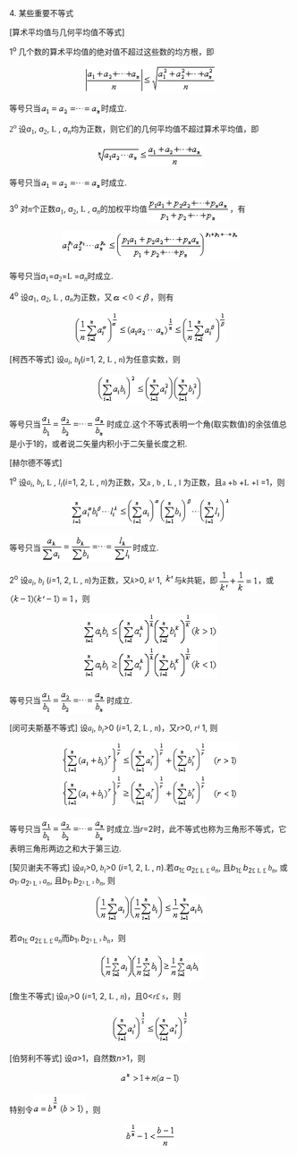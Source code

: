 <div class=Section1>
<p><span lang=EN-US>4. </span><span lang=ZH-CN>某些重要不等式</span></p>
<p><span lang=EN-US>[</span><span lang=ZH-CN>算术平均值与几何平均值不等式</span><span
lang=EN-US>]</span></p>
<p><span lang=EN-US>1<sup>o </sup></span><span lang=ZH-CN>几个数的算术平均值的绝对值不超过这些数的均方根，即</span></p>
<p align=center style='text-align:center'><span lang=EN-US><img width=236
height=50 src="res/17e9d95da129bdd93c34fb6cc6aaaa52_5335_files/Image277.gif"></span></p>
<p><span lang=ZH-CN>等号只当</span><span lang=EN-US style='font-family:楷体_GB2312'><img
width=108 height=21 src="res/17e9d95da129bdd93c34fb6cc6aaaa52_5335_files/Image278.gif" align=absmiddle></span><span
lang=ZH-CN>时成立</span><span lang=EN-US>.</span></p>
<p><span lang=EN-US style='font-family:楷体-GB2312'>2<sup>o</sup> </span><span
lang=ZH-CN>设</span><i><span lang=EN-US>a</span></i><sub><span lang=EN-US
style='font-family:"Times New Roman"'>1</span></sub><span lang=EN-US>, <i>a</i></span><sub><span
lang=EN-US style='font-family:"Times New Roman"'>2</span></sub><span
lang=EN-US>, </span><span lang=EN-US style='font-family:"MT Extra"'>L</span><span
lang=EN-US> , <i>a</i></span><i><sub><span lang=EN-US style='font-family:"Times New Roman"'>n</span></sub></i><span
lang=ZH-CN>均为正数，则它们的几何平均值不超过算术平均值，即</span></p>
<p align=center style='text-align:center'><span lang=EN-US style='font-family:
楷体_GB2312'><img width=190 height=41 src="res/17e9d95da129bdd93c34fb6cc6aaaa52_5335_files/Image279.gif"></span></p>
<p><span lang=ZH-CN>等号只当</span><span lang=EN-US style='font-family:楷体_GB2312'><img
width=108 height=21 src="res/17e9d95da129bdd93c34fb6cc6aaaa52_5335_files/Image280.gif" align=absmiddle></span><span
lang=ZH-CN>时成立</span><span lang=EN-US>.</span></p>
<p><span lang=EN-US>3<sup>o</sup> </span><span lang=ZH-CN>对</span><i><span
lang=EN-US style='font-family:"Times New Roman"'>n</span></i><span lang=ZH-CN>个正数</span><i><span
lang=EN-US>a</span></i><sub><span lang=EN-US style='font-family:"Times New Roman"'>1</span></sub><span
lang=EN-US>, <i>a</i></span><sub><span lang=EN-US style='font-family:"Times New Roman"'>2</span></sub><span
lang=EN-US>, </span><span lang=EN-US style='font-family:"MT Extra"'>L</span><span
lang=EN-US> , <i>a</i></span><i><sub><span lang=EN-US style='font-family:"Times New Roman"'>n</span></sub></i><span
lang=ZH-CN>的加权平均值</span><span lang=EN-US><img width=148 height=45
src="res/17e9d95da129bdd93c34fb6cc6aaaa52_5335_files/Image281.gif" align=absmiddle></span><span
lang=ZH-CN>，有</span></p>
<p align=center style='text-align:center'><span lang=EN-US style='font-family:
楷体_GB2312'><img width=318 height=53 src="res/17e9d95da129bdd93c34fb6cc6aaaa52_5335_files/Image282.gif"></span></p>
<p><span lang=ZH-CN>等号只当</span><i><span lang=EN-US>a</span></i><sub><span
lang=EN-US style='font-family:"Times New Roman"'>1</span></sub><span
lang=EN-US>=<i>a</i></span><sub><span lang=EN-US style='font-family:"Times New Roman"'>2</span></sub><span
lang=EN-US>=</span><span lang=EN-US style='font-family:"MT Extra"'>L</span><span
lang=EN-US> =<i>a</i></span><i><sub><span lang=EN-US style='font-family:"Times New Roman"'>n</span></sub></i><span
lang=ZH-CN>时成立</span><span lang=EN-US>.</span></p>
<p><span lang=EN-US>4<sup>o</sup> </span><span lang=ZH-CN>设</span><i><span
lang=EN-US>a</span></i><sub><span lang=EN-US style='font-family:"Times New Roman"'>1</span></sub><span
lang=EN-US>, <i>a</i></span><sub><span lang=EN-US style='font-family:"Times New Roman"'>2</span></sub><span
lang=EN-US>, </span><span lang=EN-US style='font-family:"MT Extra"'>L</span><span
lang=EN-US> , <i>a</i></span><i><sub><span lang=EN-US style='font-family:"Times New Roman"'>n</span></sub></i><span
lang=ZH-CN>为正数，又</span><span lang=EN-US style='font-family:楷体_GB2312'><img
width=68 height=21 src="res/17e9d95da129bdd93c34fb6cc6aaaa52_5335_files/Image283.gif" align=absmiddle></span><span
lang=ZH-CN style='font-family:楷体_GB2312'>，</span><span lang=ZH-CN>则有</span></p>
<p align=center style='text-align:center'><span lang=EN-US><img width=272
height=57 src="res/17e9d95da129bdd93c34fb6cc6aaaa52_5335_files/Image284.gif"></span></p>
<p><span lang=EN-US>[</span><span lang=ZH-CN>柯西不等式</span><span lang=EN-US>] </span><span
lang=ZH-CN>设</span><i><span lang=EN-US style='font-family:"Times New Roman"'>a<sub>i</sub></span></i><span
lang=EN-US>, </span><i><span lang=EN-US style='font-family:"Times New Roman"'>b<b><sub>i</sub></b></span></i><span
lang=EN-US>(</span><i><span lang=EN-US style='font-family:"Times New Roman"'>i</span></i><span
lang=EN-US>=1, 2, </span><span lang=EN-US style='font-family:"MT Extra"'>L</span><span
lang=EN-US> , </span><i><span lang=EN-US style='font-family:"Times New Roman"'>n</span></i><span
lang=EN-US>)</span><span lang=ZH-CN>为任意实数，则</span></p>
<p align=center style='text-align:center'><span lang=EN-US><img width=190
height=52 src="res/17e9d95da129bdd93c34fb6cc6aaaa52_5335_files/Image285.gif"></span></p>
<p><span lang=ZH-CN>等号只当</span><span lang=EN-US style='font-family:楷体_GB2312'><img
width=118 height=45 src="res/17e9d95da129bdd93c34fb6cc6aaaa52_5335_files/Image286.gif" align=absmiddle></span><span
lang=ZH-CN>时成立</span><span lang=EN-US>.</span><span lang=ZH-CN>这个不等式表明一个角</span><span
lang=EN-US>(</span><span lang=ZH-CN>取实数值</span><span lang=EN-US>)</span><span
lang=ZH-CN>的余弦值总是小于</span><span lang=EN-US>1</span><span lang=ZH-CN>的，或者说二矢量内积小于二矢量长度之积</span><span
lang=EN-US>.</span></p>
<p><span lang=EN-US>[</span><span lang=ZH-CN>赫尔德不等式</span><span lang=EN-US>]</span></p>
<p><span lang=EN-US>1<sup>o</sup> </span><span lang=ZH-CN>设</span><i><span
lang=EN-US style='font-family:"Times New Roman"'>a<sub>i</sub></span></i><span
lang=EN-US>, </span><i><span lang=EN-US style='font-family:"Times New Roman"'>b<sub>i</sub></span></i><span
lang=EN-US>, </span><span lang=EN-US style='font-family:"MT Extra"'>L</span><span
lang=EN-US> , </span><i><span lang=EN-US style='font-family:"Times New Roman"'>l<sub>i</sub></span></i><span
lang=EN-US>(</span><i><span lang=EN-US style='font-family:"Times New Roman"'>i</span></i><span
lang=EN-US>=1, 2, </span><span lang=EN-US style='font-family:"MT Extra"'>L</span><span
lang=EN-US> , </span><i><span lang=EN-US style='font-family:"Times New Roman"'>n</span></i><span
lang=EN-US>)</span><span lang=ZH-CN>为正数，又</span><span lang=EN-US
style='font-family:Symbol'>a</span><span lang=EN-US style='font-family:楷体_GB2312'>
</span><span lang=EN-US>, </span><span lang=EN-US style='font-family:Symbol'>b</span><span
lang=EN-US> , </span><span lang=EN-US style='font-family:"MT Extra"'>L</span><span
lang=EN-US> , </span><span lang=EN-US style='font-family:Symbol'>l</span><span
lang=EN-US> </span><span lang=ZH-CN>为正数，且</span><span lang=EN-US
style='font-family:Symbol'>a</span><span lang=EN-US style='font-family:楷体_GB2312'>
</span><span lang=EN-US>+</span><span lang=EN-US style='font-family:Symbol'>b</span><span
lang=EN-US> +</span><span lang=EN-US style='font-family:"MT Extra"'>L</span><span
lang=EN-US> +</span><span lang=EN-US style='font-family:Symbol'>l</span><span
lang=EN-US> =1</span><span lang=ZH-CN style='font-family:楷体_GB2312'>，</span><span
lang=ZH-CN>则</span></p>
<p align=center style='text-align:center'><span lang=EN-US><img width=285
height=52 src="res/17e9d95da129bdd93c34fb6cc6aaaa52_5335_files/Image287.gif"></span></p>
<p><span lang=ZH-CN>等号只当</span><span lang=EN-US><img width=165 height=48
src="res/17e9d95da129bdd93c34fb6cc6aaaa52_5335_files/Image288.gif" align=absmiddle></span><span
lang=ZH-CN>时成立</span><span lang=EN-US>.</span></p>
<p><span lang=EN-US>2<sup>o</sup> </span><span lang=ZH-CN>设</span><i><span
lang=EN-US style='font-family:"Times New Roman"'>a<sub>i</sub></span></i><span
lang=EN-US>, </span><i><span lang=EN-US style='font-family:"Times New Roman"'>b<sub>i</sub></span></i><span
lang=EN-US> (</span><i><span lang=EN-US style='font-family:"Times New Roman"'>i</span></i><span
lang=EN-US>=1, 2, </span><span lang=EN-US style='font-family:"MT Extra"'>L</span><span
lang=EN-US> , </span><i><span lang=EN-US style='font-family:"Times New Roman"'>n</span></i><span
lang=EN-US>)</span><span lang=ZH-CN>为正数，又</span><i><span lang=EN-US
style='font-family:"Times New Roman"'>k</span></i><span lang=EN-US>&gt;0, </span><i><span
lang=EN-US style='font-family:"Times New Roman"'>k</span></i><i><span
lang=EN-US style='font-family:Symbol'>&sup1;</span><span lang=EN-US> </span></i><span
lang=EN-US>1, </span><span lang=EN-US style='font-family:楷体_GB2312'><img
width=18 height=17 src="res/17e9d95da129bdd93c34fb6cc6aaaa52_5335_files/Image289.gif"></span><span
lang=ZH-CN>与</span><i><span lang=EN-US>k</span></i><span lang=ZH-CN>共轭，即</span><span
lang=EN-US><img width=72 height=41 src="res/17e9d95da129bdd93c34fb6cc6aaaa52_5335_files/Image290.gif"
align=absmiddle></span><span lang=ZH-CN>，或</span><span lang=EN-US><img
width=116 height=21 src="res/17e9d95da129bdd93c34fb6cc6aaaa52_5335_files/Image291.gif" align=absmiddle></span><span
lang=ZH-CN>，则</span></p>
<p align=center style='text-align:center'><span lang=EN-US style='font-family:
楷体_GB2312'><img width=241 height=117 src="res/17e9d95da129bdd93c34fb6cc6aaaa52_5335_files/Image292.gif"></span></p>
<p><span lang=ZH-CN>等号只当</span><span lang=EN-US><img width=118 height=45
src="res/17e9d95da129bdd93c34fb6cc6aaaa52_5335_files/Image293.gif" align=absmiddle></span><span
lang=ZH-CN>时成立</span><span lang=EN-US>.</span></p>
<p><span lang=EN-US>[</span><span lang=ZH-CN>闵可夫斯基不等式</span><span lang=EN-US>] </span><span
lang=ZH-CN>设</span><i><span lang=EN-US style='font-family:"Times New Roman"'>a<sub>i</sub></span></i><span
lang=EN-US>, </span><i><span lang=EN-US style='font-family:"Times New Roman"'>b<sub>i</sub></span></i><span
lang=EN-US>&gt;0 (</span><i><span lang=EN-US style='font-family:"Times New Roman"'>i</span></i><span
lang=EN-US>=1, 2, </span><span lang=EN-US style='font-family:"MT Extra"'>L</span><span
lang=EN-US> , </span><i><span lang=EN-US style='font-family:"Times New Roman"'>n</span></i><span
lang=EN-US>)</span><span lang=ZH-CN style='font-family:楷体_GB2312'>，</span><span
lang=ZH-CN>又</span><i><span lang=EN-US style='font-family:"Times New Roman"'>r</span></i><span
lang=EN-US>&gt;0, </span><i><span lang=EN-US style='font-family:"Times New Roman"'>r</span></i><i><span
lang=EN-US style='font-family:Symbol'>&sup1;</span><span lang=EN-US> </span></i><span
lang=EN-US>1, </span><span lang=ZH-CN>则</span></p>
<p align=center style='text-align:center'><span lang=EN-US style='font-family:
楷体_GB2312'><img width=316 height=117 src="res/17e9d95da129bdd93c34fb6cc6aaaa52_5335_files/Image294.gif"></span></p>
<p><span lang=ZH-CN>等号只当</span><span lang=EN-US><img width=118 height=45
src="res/17e9d95da129bdd93c34fb6cc6aaaa52_5335_files/Image295.gif" align=absmiddle></span><span
lang=ZH-CN>时成立</span><span lang=EN-US>.</span><span lang=ZH-CN>当</span><i><span
lang=EN-US>r</span></i><span lang=EN-US>=2</span><span lang=ZH-CN>时，此不等式也称为三角形不等式，它表明三角形两边之和大于第三边</span><span
lang=EN-US>.</span></p>
<p><span lang=EN-US>[</span><span lang=ZH-CN>契贝谢夫不等式</span><span lang=EN-US>] </span><span
lang=ZH-CN>设</span><i><span lang=EN-US style='font-family:"Times New Roman"'>a<sub>i</sub></span></i><span
lang=EN-US>&gt;0, </span><i><span lang=EN-US style='font-family:"Times New Roman"'>b<sub>i</sub></span></i><span
lang=EN-US>&gt;0 (<i>i</i>=1, 2, </span><span lang=EN-US style='font-family:
"MT Extra"'>L</span><span lang=EN-US> , <i>n</i>).</span><span lang=ZH-CN>若</span><i><span
lang=EN-US>a</span></i><sub><span lang=EN-US>1</span></sub><sub><span
lang=EN-US style='font-family:Symbol'>&pound;</span><span lang=EN-US> </span></sub><i><span
lang=EN-US>a</span></i><sub><span lang=EN-US>2</span></sub><sub><span
lang=EN-US style='font-family:Symbol'>&pound;</span><span lang=EN-US> </span></sub><sub><span
lang=EN-US style='font-family:"MT Extra"'>L</span><span lang=EN-US> </span></sub><sub><span
lang=EN-US style='font-family:Symbol'>&pound;</span><span lang=EN-US> </span></sub><i><span
lang=EN-US style='font-family:"Times New Roman"'>a<sub>n</sub></span></i><span
lang=EN-US>, </span><span lang=ZH-CN>且</span><i><span lang=EN-US>b</span></i><sub><span
lang=EN-US>1</span></sub><sub><span lang=EN-US style='font-family:Symbol'>&pound;</span><span
lang=EN-US> </span></sub><i><span lang=EN-US>b</span></i><sub><span lang=EN-US>2</span></sub><sub><span
lang=EN-US style='font-family:Symbol'>&pound;</span><span lang=EN-US> </span></sub><sub><span
lang=EN-US style='font-family:"MT Extra"'>L</span><span lang=EN-US> </span></sub><sub><span
lang=EN-US style='font-family:Symbol'>&pound;</span><span lang=EN-US> </span></sub><i><span
lang=EN-US style='font-family:"Times New Roman"'>b<sub>n</sub></span></i><span
lang=EN-US>, </span><span lang=ZH-CN>或</span><i><span lang=EN-US>a</span></i><sub><span
lang=EN-US>1</span></sub><sub><span lang=EN-US style='font-family:Symbol'>&sup3;</span><span
lang=EN-US> </span></sub><i><span lang=EN-US>a</span></i><sub><span lang=EN-US>2</span></sub><sub><span
lang=EN-US style='font-family:Symbol'>&sup3;</span><span lang=EN-US> </span></sub><sub><span
lang=EN-US style='font-family:"MT Extra"'>L</span><span lang=EN-US> </span></sub><sub><span
lang=EN-US style='font-family:Symbol'>&sup3;</span><span lang=EN-US> </span></sub><i><span
lang=EN-US style='font-family:"Times New Roman"'>a<sub>n</sub></span></i><span
lang=EN-US>, </span><span lang=ZH-CN>且</span><i><span lang=EN-US>b</span></i><sub><span
lang=EN-US>1</span></sub><sub><span lang=EN-US style='font-family:Symbol'>&sup3;</span><span
lang=EN-US> </span></sub><i><span lang=EN-US>b</span></i><sub><span lang=EN-US>2</span></sub><sub><span
lang=EN-US style='font-family:Symbol'>&sup3;</span><span lang=EN-US> </span></sub><sub><span
lang=EN-US style='font-family:"MT Extra"'>L</span><span lang=EN-US> </span></sub><sub><span
lang=EN-US style='font-family:Symbol'>&sup3;</span><span lang=EN-US> </span></sub><i><span
lang=EN-US style='font-family:"Times New Roman"'>b<sub>n</sub></span></i><span
lang=EN-US>, </span><span lang=ZH-CN>则</span></p>
<p align=center style='text-align:center'><span lang=EN-US style='font-family:
楷体_GB2312'><img width=198 height=48 src="res/17e9d95da129bdd93c34fb6cc6aaaa52_5335_files/Image296.gif"></span></p>
<p><span lang=ZH-CN>若</span><i><span lang=EN-US>a</span></i><sub><span
lang=EN-US>1</span></sub><sub><span lang=EN-US style='font-family:Symbol'>&pound;</span><span
lang=EN-US> </span></sub><i><span lang=EN-US>a</span></i><sub><span lang=EN-US>2</span></sub><sub><span
lang=EN-US style='font-family:Symbol'>&pound;</span><span lang=EN-US> </span></sub><sub><span
lang=EN-US style='font-family:"MT Extra"'>L</span><span lang=EN-US> </span></sub><sub><span
lang=EN-US style='font-family:Symbol'>&pound;</span><span lang=EN-US> </span></sub><i><span
lang=EN-US style='font-family:"Times New Roman"'>a<sub>n</sub></span></i><span
lang=ZH-CN>而</span><i><span lang=EN-US>b</span></i><sub><span lang=EN-US>1</span></sub><sub><span
lang=EN-US style='font-family:Symbol'>&sup3;</span><span lang=EN-US> </span></sub><i><span
lang=EN-US>b</span></i><sub><span lang=EN-US>2</span></sub><sub><span
lang=EN-US style='font-family:Symbol'>&sup3;</span><span lang=EN-US> </span></sub><sub><span
lang=EN-US style='font-family:"MT Extra"'>L</span><span lang=EN-US> </span></sub><sub><span
lang=EN-US style='font-family:Symbol'>&sup3;</span><span lang=EN-US> </span></sub><i><span
lang=EN-US style='font-family:"Times New Roman"'>b<sub>n</sub></span></i><span
lang=ZH-CN style='font-family:楷体_GB2312'>，</span><span lang=ZH-CN>则</span></p>
<p align=center style='text-align:center'><span lang=EN-US><img width=189
height=50 src="res/17e9d95da129bdd93c34fb6cc6aaaa52_5335_files/1.gif"></span></p>
<p><span lang=EN-US>[</span><span lang=ZH-CN>詹生不等式</span><span lang=EN-US
style='font-family:Verdana'>] </span><span lang=ZH-CN>设</span><i><span
lang=EN-US style='font-family:"Times New Roman"'>a<sub>i</sub></span></i><span
lang=EN-US>&gt;0 (</span><i><span lang=EN-US style='font-family:"Times New Roman"'>i</span></i><span
lang=EN-US>=1, 2, </span><span lang=EN-US style='font-family:"MT Extra"'>L</span><span
lang=EN-US> , </span><i><span lang=EN-US style='font-family:"Times New Roman"'>n</span></i><span
lang=EN-US>)</span><span lang=ZH-CN style='font-family:楷体_GB2312'>，</span><span
lang=ZH-CN>且</span><span lang=EN-US>0&lt;</span><i><span lang=EN-US
style='font-family:"Times New Roman"'>r</span></i><i><span lang=EN-US
style='font-family:Symbol'>&pound;</span><span lang=EN-US> </span></i><i><span
lang=EN-US style='font-family:"Times New Roman"'>s</span></i><span lang=ZH-CN
style='font-family:楷体_GB2312'>，</span><span lang=ZH-CN>则</span></p>
<p align=center style='text-align:center'><span lang=EN-US><img width=138
height=57 src="res/17e9d95da129bdd93c34fb6cc6aaaa52_5335_files/Image298.gif"></span></p>
<p><span lang=EN-US>[</span><span lang=ZH-CN>伯努利不等式</span><span lang=EN-US>] </span><span
lang=ZH-CN>设</span><i><span lang=EN-US>a</span></i><span lang=EN-US>&gt;1</span><span
lang=ZH-CN>，自然数</span><i><span lang=EN-US>n</span></i><span lang=EN-US>&gt;1</span><span
lang=ZH-CN>，则</span></p>
<p align=center style='text-align:center'><span lang=EN-US style='font-family:
楷体_GB2312'><img width=108 height=24 src="res/17e9d95da129bdd93c34fb6cc6aaaa52_5335_files/Image299.gif"></span></p>
<p><span lang=ZH-CN>特别令</span><span lang=EN-US><img width=93 height=36
src="res/17e9d95da129bdd93c34fb6cc6aaaa52_5335_files/Image300.gif" align=absbottom></span><span
lang=ZH-CN>，则</span></p>
<p align=center style='text-align:center'><span lang=EN-US style='font-family:
楷体_GB2312'><img width=90 height=45 src="res/17e9d95da129bdd93c34fb6cc6aaaa52_5335_files/Image301.gif"></span></p>
</div>